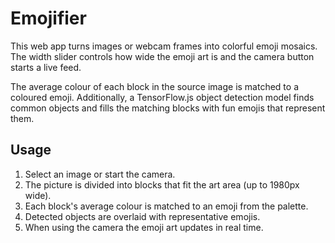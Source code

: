 # Emojifier

This web app turns images or webcam frames into colorful emoji mosaics. The width slider controls how wide the emoji art is and the camera button starts a live feed.

The average colour of each block in the source image is matched to a coloured emoji. Additionally, a TensorFlow.js object detection model finds common objects and fills the matching blocks with fun emojis that represent them.

## Usage
1. Select an image or start the camera.
2. The picture is divided into blocks that fit the art area (up to 1980px wide).
3. Each block's average colour is matched to an emoji from the palette.
4. Detected objects are overlaid with representative emojis.
5. When using the camera the emoji art updates in real time.
